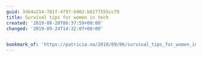 ```yaml
---
guid: 3db4a214-781f-4f97-b902-b6177555cc79
title: Survival tips for women in tech
created: '2019-08-20T06:37:59+00:00'
changed: '2019-09-24T14:32:07+00:00'


bookmark_of: 'https://patricia.no/2018/09/06/survival_tips_for_women_in_tech.html'
---
```


